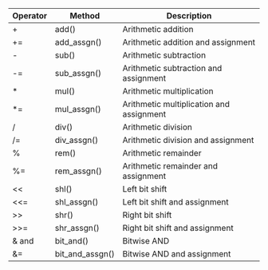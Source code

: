 Operator | Method | Description
-------- | ------ | -----------
+ | add() | Arithmetic addition
+= | add_assgn() | Arithmetic addition and assignment
- | sub() | Arithmetic subtraction
-= | sub_assgn() | Arithmetic subtraction and assignment
* | mul() | Arithmetic multiplication
*= | mul_assgn() | Arithmetic multiplication and assignment
/ | div() | Arithmetic division
/= | div_assgn() | Arithmetic division and assignment
% | rem() | Arithmetic remainder
%= | rem_assgn() | Arithmetic remainder and assignment
<< | shl() | Left bit shift
<<= | shl_assgn() | Left bit shift and assignment
>> | shr() | Right bit shift
>>= | shr_assgn() | Right bit shift and assignment
& and | bit_and() | Bitwise AND
&= | bit_and_assgn() |  Bitwise AND and assignment
